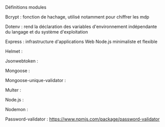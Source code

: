 Définitions modules

Bcrypt : fonction de hachage, utilisé notamment pour chiffrer les mdp

Dotenv :  rend la déclaration des variables d'environnement indépendante du langage et du système d'exploitation 

Express : infrastructure d'applications Web Node.js minimaliste et flexible 

Helmet : 

Jsonwebtoken : 

Mongoose : 

Mongoose-unique-validator :

Multer : 

Node.js : 

Nodemon : 

Password-validator : https://www.npmjs.com/package/password-validator